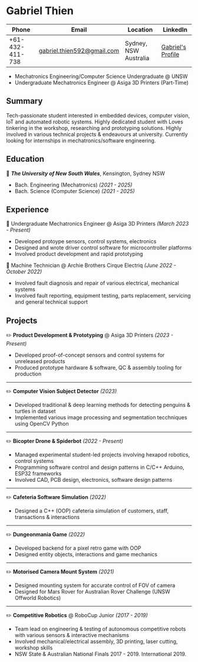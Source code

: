# Gabriel Thien
| Phone | Email | Location | LinkedIn | 
| ----- | ----- | -------- | -------- |
| +61-432-411-738 | gabriel.thien592@gmail.com | Sydney, NSW Australia | [Gabriel's Profile](https://website-name.com](https://www.linkedin.com/in/gabriel-thien/))
- Mechatronics Engineering/Computer Science Undergraduate @ UNSW 
- Undergraduate Mechatronics Engineer @ Asiga 3D Printers (Part-Time)

## Summary
Tech-passionate student interested in embedded devices, computer vision, IoT and automated
robotic systems. Highly dedicated student with Loves tinkering in the workshop, researching and
prototyping solutions. Highly involved in various technical projects & endeavours at university.
Currently looking for internships in mechatronics/software engineering.  

## Education  
📌 ***The University of New South Wales***, Kensington, Sydney NSW  
- Bach. Engineering (Mechatronics) *(2021 - 2025)*
- Bach. Science (Computer Science) *(2021 - 2025)*

## Experience  
💼 Undergraduate Mechatronics Engineer @ Asiga 3D Printers *(March 2023 - Present)*  
- Developed protoype sensors, control systems, electronics
- Designed and wrote driver control software for microcontroller platforms
- Involved product development and rapid prototyping

💼 Machine Technician @ Archie Brothers Cirque Electriq *(June 2022 - October 2022)*
- Involved fault diagnosis and repair of various electrical, mechanical systems
- Involved fault reporting, equipment testing, parts replacement, servicing and general technical support
## Projects  
✏️ **Product Development & Prototyping** @ Asiga 3D Printers *(2023 - Present)*
- Developed proof-of-concept sensors and control systems for unreleased products
- Produced prototype hardware & software, QC & assembly tooling for production
---
✏️ **Computer Vision Subject Detector** *(2023)*
- Developed traditional & deep learning methods for detecting penguins & turtles in dataset
- Implemented various image processing and segmentation tecchniques using OpenCV Python
---
✏️ **Bicopter Drone & Spiderbot** *(2022 - Present)*
- Managed experimental student-led projects involving hexapod robotics, control systems
- Programming software control and design patterns in C/C++ Arduino, ESP32 frameworks
- Involved CAD, PCB design, electronics, software design patterns
---
 ✏️ **Cafeteria Software Simulation** *(2022)*
- Designed a C++ (OOP) cafeteria simulation of customers, staff, transactions & interactions
---
✏️ **Dungeonmania Game** *(2022)*
- Developed backend for a pixel retro game with OOP
- Designed entity objects, interactions and game mechanics
---
✏️ **Motorised Camera Mount System** *(2021)*
- Designed mounting system for accurate control of FOV of camera
- Designed for Mars Rover for Australian Rover Challenge (UNSW Offworld Robotics)
---
✏️ **Competitive Robotics** @ RoboCup Junior *(2017 - 2019)*
- Team lead on engineering & testing of autonomous competitive robots with various sensors & interactive mechanisms
- Involved mechanical/electrical assembly, 3D printing, laser cutting, workshop skills
- NSW State & Australian National Finals 2017 - 2019. International 2019.
